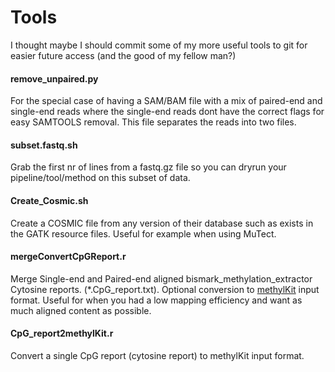 # Tools
I thought maybe I should commit some of my more useful tools to git for easier future access (and the good of my fellow man?)

#### remove_unpaired.py
For the special case of having a SAM/BAM file with a mix of paired-end and single-end reads where the single-end reads dont have the correct flags for easy SAMTOOLS removal. This file separates the reads into two files.

#### subset.fastq.sh
Grab the first nr of lines from a fastq.gz file so you can dryrun your pipeline/tool/method on this subset of data.

#### Create_Cosmic.sh
Create a COSMIC file from any version of their database such as exists in the GATK resource files. Useful for example when using MuTect.

#### mergeConvertCpGReport.r
Merge Single-end and Paired-end aligned bismark_methylation_extractor Cytosine reports. (*.CpG_report.txt). Optional conversion to [methylKit](https://github.com/al2na/methylKit) input format.
Useful for when you had a low mapping efficiency and want as much aligned content as possible.

#### CpG_report2methylKit.r
Convert a single CpG report (cytosine report) to methylKit input format.
